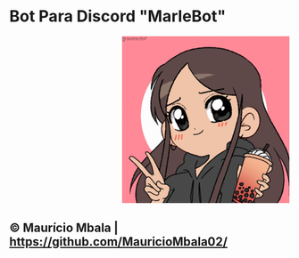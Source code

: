 # Bot Para Discord "MarleBot"

<div style="margin-left: 40%;">
    <img src="./gif_balle_bot.gif" alt="">
</div>


## &copy; Maurício Mbala | https://github.com/MauricioMbala02/